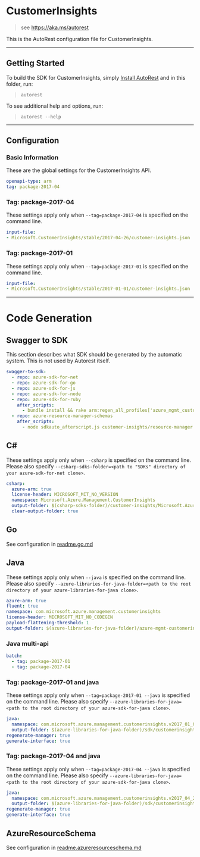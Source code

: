 # CustomerInsights

> see https://aka.ms/autorest

This is the AutoRest configuration file for CustomerInsights.



---
## Getting Started
To build the SDK for CustomerInsights, simply [Install AutoRest](https://aka.ms/autorest/install) and in this folder, run:

> `autorest`

To see additional help and options, run:

> `autorest --help`
---

## Configuration



### Basic Information
These are the global settings for the CustomerInsights API.

``` yaml
openapi-type: arm
tag: package-2017-04
```


### Tag: package-2017-04

These settings apply only when `--tag=package-2017-04` is specified on the command line.

``` yaml $(tag) == 'package-2017-04'
input-file:
- Microsoft.CustomerInsights/stable/2017-04-26/customer-insights.json
```


### Tag: package-2017-01

These settings apply only when `--tag=package-2017-01` is specified on the command line.

``` yaml $(tag) == 'package-2017-01'
input-file:
- Microsoft.CustomerInsights/stable/2017-01-01/customer-insights.json
```


---
# Code Generation


## Swagger to SDK

This section describes what SDK should be generated by the automatic system.
This is not used by Autorest itself.

``` yaml $(swagger-to-sdk)
swagger-to-sdk:
  - repo: azure-sdk-for-net
  - repo: azure-sdk-for-go
  - repo: azure-sdk-for-js
  - repo: azure-sdk-for-node
  - repo: azure-sdk-for-ruby
    after_scripts:
      - bundle install && rake arm:regen_all_profiles['azure_mgmt_customer_insights']
  - repo: azure-resource-manager-schemas
    after_scripts:
      - node sdkauto_afterscript.js customer-insights/resource-manager
```


## C#

These settings apply only when `--csharp` is specified on the command line.
Please also specify `--csharp-sdks-folder=<path to "SDKs" directory of your azure-sdk-for-net clone>`.

``` yaml $(csharp)
csharp:
  azure-arm: true
  license-header: MICROSOFT_MIT_NO_VERSION
  namespace: Microsoft.Azure.Management.CustomerInsights
  output-folder: $(csharp-sdks-folder)/customer-insights/Microsoft.Azure.Management.CustomerInsights/src/Generated
  clear-output-folder: true
```

## Go

See configuration in [readme.go.md](./readme.go.md)

## Java

These settings apply only when `--java` is specified on the command line.
Please also specify `--azure-libraries-for-java-folder=<path to the root directory of your azure-libraries-for-java clone>`.

``` yaml $(java)
azure-arm: true
fluent: true
namespace: com.microsoft.azure.management.customerinsights
license-header: MICROSOFT_MIT_NO_CODEGEN
payload-flattening-threshold: 1
output-folder: $(azure-libraries-for-java-folder)/azure-mgmt-customerinsights
```

### Java multi-api

``` yaml $(java) && $(multiapi)
batch:
  - tag: package-2017-01
  - tag: package-2017-04
```

### Tag: package-2017-01 and java

These settings apply only when `--tag=package-2017-01 --java` is specified on the command line.
Please also specify `--azure-libraries-for-java=<path to the root directory of your azure-sdk-for-java clone>`.

``` yaml $(tag) == 'package-2017-01' && $(java) && $(multiapi)
java:
  namespace: com.microsoft.azure.management.customerinsights.v2017_01_01
  output-folder: $(azure-libraries-for-java-folder)/sdk/customerinsights/mgmt-v2017_01_01
regenerate-manager: true
generate-interface: true
```

### Tag: package-2017-04 and java

These settings apply only when `--tag=package-2017-04 --java` is specified on the command line.
Please also specify `--azure-libraries-for-java=<path to the root directory of your azure-sdk-for-java clone>`.

``` yaml $(tag) == 'package-2017-04' && $(java) && $(multiapi)
java:
  namespace: com.microsoft.azure.management.customerinsights.v2017_04_26
  output-folder: $(azure-libraries-for-java-folder)/sdk/customerinsights/mgmt-v2017_04_26
regenerate-manager: true
generate-interface: true
```




## AzureResourceSchema

See configuration in [readme.azureresourceschema.md](./readme.azureresourceschema.md)

